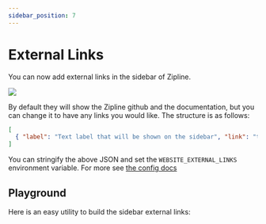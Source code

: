 ```yaml
---
sidebar_position: 7
---
```


# External Links
You can now add external links in the sidebar of Zipline.

![](/img/el-1.png)

By default they will show the Zipline github and the documentation, but you can change it to have any links you would like. The structure is as follows:
```json
[
  { "label": "Text label that will be shown on the sidebar", "link": "the external link" },
]
```

You can stringify the above JSON and set the `WEBSITE_EXTERNAL_LINKS` environment variable. For more see [the config docs](/docs/config/website#website_external_links)

## Playground
Here is an easy utility to build the sidebar external links:

<ExternalLinksBuilder />